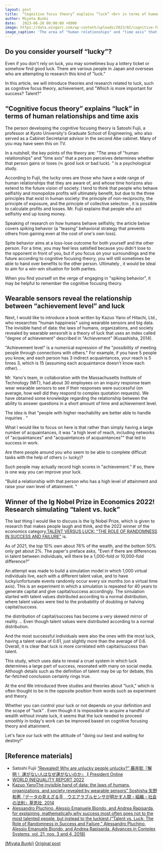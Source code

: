 ```yaml
---
layout: post
title:  “Cognitive focus theory” explains “luck” <br> in terms of human relationships <br> with time
author: Miyata Bunki
date:   2023-06-28 00:00:00 +0900
image: https://data.wingarc.com/wp-content/uploads/2023/02/cognitive-focus-theory.jpg.webp
image_caption: 'The area of ​​"human relationships" and "time axis" that a person perceives determines whether that person gains or loses (good luck or bad luck). '
---
```

<h2>Do you consider yourself “lucky”?</h2>

Even if you don't rely on luck, you may sometimes buy a lottery ticket or somehow find good luck. There are various people in Japan and overseas who are attempting to research this kind of "luck."

In this article, we will introduce theories and research related to luck, such as cognitive focus theory, achievement, and "Which is more important for success? Talent?"
<!--more-->

<h2>“Cognitive focus theory” explains “luck” in terms of human relationships and time axis</h2>

The person developing the cognitive focusing theory is Satoshi Fujii, a professor at Kyoto University's Graduate School of Engineering, who also served as a Cabinet Secretariat advisor in the second Abe cabinet. Many of you may have seen this on TV.

In a nutshell, the key points of the theory are: "The area of ​​"human relationships" and "time axis" that a person perceives determines whether that person gains or loses (≒ good luck or bad luck). ” is a psychological study.

According to Fujii, the lucky ones are those who have a wide range of human relationships that they are aware of, and whose time horizons also extend to the future vision of society. I tend to think that people who behave selfishly and monopolize profits will ultimately benefit, but due to the three principles that exist in human society: the principle of non-reciprocity, the principle of exposure, and the principle of collective selection , it is possible to calculate profits and losses. Mr. Fujii explains that people who act selfishly end up losing money.

Speaking of research on how humans behave selfishly, the article below covers spiking behavior (a "teasing" behavioral strategy that prevents others from gaining even at the cost of one's own loss).

Spite behavior aims at a loss-lose outcome for both yourself and the other person. For a time, you may feel less satisfied because you didn't lose to the opponent in front of you, but if you focus on your surroundings and the future according to cognitive focusing theory, you will still sometimes be able to hand over benefits to the other person. Ultimately , it would be ideal to aim for a win-win situation for both parties.

When you find yourself on the verge of engaging in "spiking behavior", it may be helpful to remember the cognitive focusing theory.

<h2>Wearable sensors reveal the relationship between “achievement level” and luck</h2>

Next, I would like to introduce a book written by Kazuo Yano of Hitachi, Ltd., who researches "human happiness" using wearable sensors and big data. The invisible hand of data: the laws of humans, organizations, and society revealed by wearable sensorsIt is a theory of luck that uses an index called "degree of achievement" described in "Achievement" (Kusashisha, 2014).

"Achievement level" is a numerical expression of the "possibility of meeting people through connections with others." For example, if you have 5 people you know, and each person has 3 indirect acquaintances, your reach is 5 times 3, which is 15 (assuming each acquaintance doesn't know each other). .

Mr. Yano's team, in collaboration with the Massachusetts Institute of Technology (MIT), had about 30 employees on an inquiry response team wear wearable sensors to see if their responses were successful (on average, how well did they respond to complex quotation requests). We have obtained some knowledge regarding the relationship between the ability to answer questions in a short amount of time and achievement level.

The idea is that "people with higher reachability are better able to handle inquiries . "

What I would like to focus on here is that rather than simply having a large number of acquaintances, it was "a high level of reach, including networks of "acquaintances" and "acquaintances of acquaintances"" that led to success in work.


Are there people around you who seem to be able to complete difficult tasks with the help of others (= lucky)?

Such people may actually record high scores in "achievement." If so, there is one way you can improve your luck.

"Build a relationship with that person who has a high level of attainment and raise your own level of attainment. "

<h2>Winner of the Ig Nobel Prize in Economics 2022! Research simulating “talent vs. luck”</h2>

The last thing I would like to discuss is the Ig Nobel Prize, which is given to research that makes people laugh and think, and the 2022 winner of the economics category,<a href="https://doi.org/10.1142/S0219525918500145">TALENT VERSUS LUCK: "THE ROLE OF RANDOMNESS IN SUCCESS AND FAILURE"</a> is.

As of 2021, the top 10% own about 76% of the wealth, and the bottom 50% only get about 2%. The paper's preface asks, "Even if there are differences in talent between individuals, will there be a 1,000-fold or 10,000-fold difference?"

An attempt was made to build a simulation model in which 1,000 virtual individuals live, each with a different talent value, and to have lucky/unfortunate events randomly occur every six months (on a virtual time axis). This is an experiment in which a simulation is repeated for 40 years to generate capital and give capital/success accordingly. The simulation started with talent values ​​distributed according to a normal distribution, where talent values ​​were tied to the probability of doubling or halving capital/success.

the distribution of capital/success has become a very skewed mirror of reality ... Even though talent values ​​were distributed according to a normal distribution.

And the most successful individuals were also the ones with the most luck, having a talent value of 0.61, just slightly more than the average of 0.6. Overall, it is clear that luck is more correlated with capital/success than talent.

This study, which uses data to reveal a cruel system in which luck determines a large part of success, resonated with many on social media. Although details such as the definition of talent may be up for debate, this far-fetched conclusion certainly rings true.

At the end
We introduced three studies and theories about "luck," which is often thought to be in the opposite position from words such as experiment and theory.

Whether you can control your luck or not depends on your definition and the scope of "luck" . Even though it is impossible to acquire a handful of wealth without innate luck, it seems that the luck needed to proceed smoothly in today's work can be improved based on cognitive focusing theory and attainment.

Let's face our luck with the attitude of "doing our best and waiting for destiny!"

<h2>[Reference materials]</h2>
<ul>
<li>Satoshi Fujii <a href="https://president.jp/articles/-/8829">“Revealed! Why are unlucky people unlucky?” 藤井聡『解明！ 運がない人はなぜ運がないのか』┃President Online </a></li>
<li><a href="https://wir2022.wid.world/www-site/uploads/2022/01/Summary_WorldInequalityReport2022_English.pdf">WORLD INEQUALITY REPORT 2022 </a></li>
<li><a href="https://www.amazon.co.jp/%E3%83%87%E3%83%BC%E3%82%BF%E3%81%AE%E8%A6%8B%E3%81%88%E3%81%96%E3%82%8B%E6%89%8B-%E3%82%A6%E3%82%A8%E3%82%A2%E3%83%A9%E3%83%96%E3%83%AB%E3%82%BB%E3%83%B3%E3%82%B5%E3%81%8C%E6%98%8E%E3%81%8B%E3%81%99%E4%BA%BA%E9%96%93%E3%83%BB%E7%B5%84%E7%B9%94%E3%83%BB%E7%A4%BE%E4%BC%9A%E3%81%AE%E6%B3%95%E5%89%87-%E7%9F%A2%E9%87%8E-%E5%92%8C%E7%94%B7/dp/4794220685">Kazuo YanoThe invisible hand of data: the laws of humans, organizations, and society revealed by wearable sensors” Soshisha 矢野和男『データの見えざる手　ウエアラブルセンサが明かす人間・組織・社会の法則』草思社, 2014 </a></li>
<li><a href="https://doi.org/10.1142/S0219525918500145">Alessandro Pluchino, Alessio Emanuele Biondo, and Andrea Rapisarda, for explaining, mathematically,why success most often goes not to the most talented people, but instead to the luckiest.(“Talent vs. Luck: The Role of Randomness in Success and Failure,” Alessandro Pluchino, Alessio Emanuele Biondo, and Andrea Rapisarda, Advances in Complex Systems, vol. 21, nos. 3 and 4, 2018) </a></li>
</ul>
<a href="http://miyatabunki.com/">(Miyata Bunki)</a>
<a href="https://data.wingarc.com/selfish-is-not-self-efficient-52926"> Original post </a>